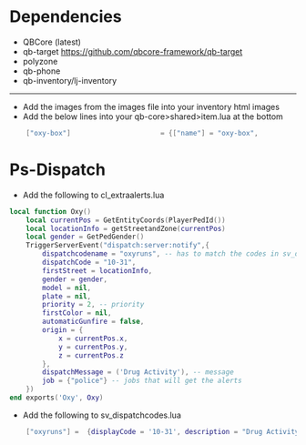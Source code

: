 # Dependencies
- QBCore (latest)
- qb-target https://github.com/qbcore-framework/qb-target
- polyzone
- qb-phone
- qb-inventory/lj-inventory

------------------------------------------------------------------------------------

* Add the images from the images file into your inventory html images
* Add the below lines into your qb-core>shared>item.lua at the bottom
```lua
	["oxy-box"] 			    	 = {["name"] = "oxy-box",				    ["label"] = "Drug Package",			   	["weight"] = 40000,    	["type"] = "item",		["image"] = "oxy-box.png",         	["unique"] = true,		["useable"] = false,	    ["shouldClose"] = true,    ["combinable"] = nil,   ["description"] = "",								["created"] = nil, 		["decay"] = 0.0	},

```

# Ps-Dispatch

* Add the following to cl_extraalerts.lua
```lua
local function Oxy()
    local currentPos = GetEntityCoords(PlayerPedId())
    local locationInfo = getStreetandZone(currentPos)
    local gender = GetPedGender()
    TriggerServerEvent("dispatch:server:notify",{
        dispatchcodename = "oxyruns", -- has to match the codes in sv_dispatchcodes.lua so that it generates the right blip
        dispatchCode = "10-31",
        firstStreet = locationInfo,
        gender = gender,
        model = nil,
        plate = nil,
        priority = 2, -- priority
        firstColor = nil,
        automaticGunfire = false,
        origin = {
            x = currentPos.x,
            y = currentPos.y,
            z = currentPos.z
        },
        dispatchMessage = ('Drug Activity'), -- message
        job = {"police"} -- jobs that will get the alerts
    })
end exports('Oxy', Oxy)
```

* Add the following to sv_dispatchcodes.lua
```lua
	["oxyruns"] =  {displayCode = '10-31', description = "Drug Activity", radius = 0, recipientList = {'police'}, blipSprite = 51, blipColour = 17, blipScale = 1.5, blipLength = 2, sound = "robberysound", offset = "false"},

```
